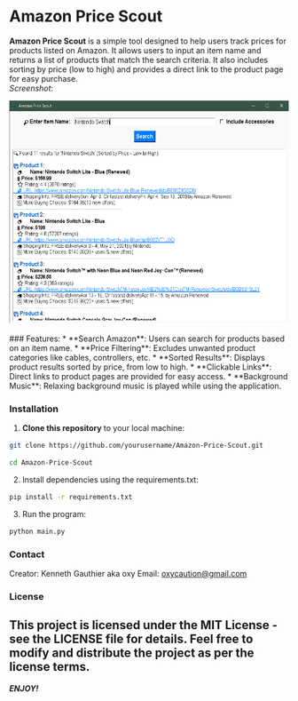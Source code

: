 
# Amazon Price Scout

**Amazon Price Scout** is a simple tool designed to help users track prices for products listed on Amazon. It allows users to input an item name and returns a list of products that match the search criteria. It also includes sorting by price (low to high) and provides a direct link to the product page for easy purchase. <br>
*Screenshot*: <br>

<div style="text-align: center;">
  <img src="images/app_screenshot.png" alt="App Screenshot" width="600" height="400"/>
</div>

<br>
### Features:
  * **Search Amazon**: Users can search for products based on an item name.
  * **Price Filtering**: Excludes unwanted product categories like cables, controllers, etc.
  * **Sorted Results**: Displays product results sorted by price, from low to high.
  * **Clickable Links**: Direct links to product pages are provided for easy access.
  * **Background Music**: Relaxing background music is played while using the application.
  
### Installation

1. **Clone this repository** to your local machine:

```bash
git clone https://github.com/yourusername/Amazon-Price-Scout.git
```
```bash
cd Amazon-Price-Scout
```

2. Install dependencies using the requirements.txt:
```bash
pip install -r requirements.txt
```

3. Run the program:

```bash
python main.py
```
### Contact
Creator: Kenneth Gauthier aka oxy
Email: oxycaution@gmail.com

### License
This project is licensed under the MIT License - see the LICENSE file for details.
Feel free to modify and distribute the project as per the license terms.
---

***ENJOY!***
